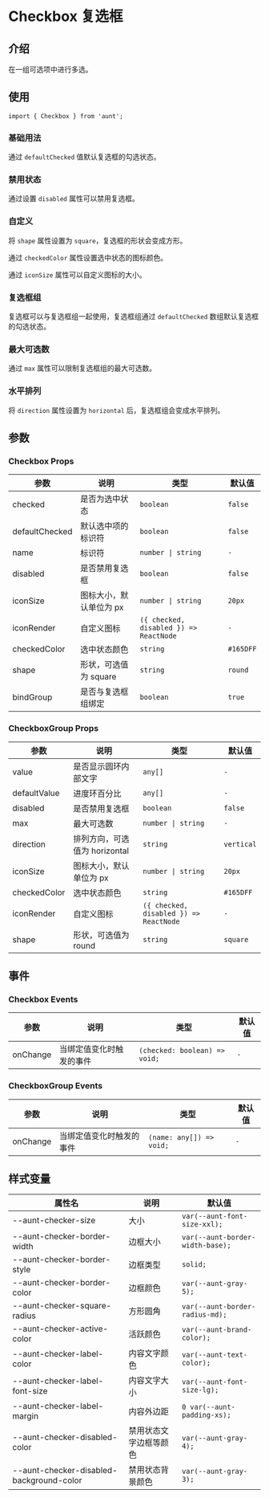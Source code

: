 # Checkbox 复选框

<code hidden="hidden" src="./demos/demo.tsx"></code>

## 介绍

在一组可选项中进行多选。

## 使用

```tsx
import { Checkbox } from 'aunt';
```

### 基础用法

通过 `defaultChecked` 值默认复选框的勾选状态。
<code src="./demos/demo-base.tsx"></code>

### 禁用状态

通过设置 `disabled` 属性可以禁用复选框。
<code src="./demos/demo-disabled.tsx"></code>

### 自定义

将 `shape` 属性设置为 `square`，复选框的形状会变成方形。

通过 `checkedColor` 属性设置选中状态的图标颜色。

通过 `iconSize` 属性可以自定义图标的大小。
<code src="./demos/demo-disabled.tsx"></code>

### 复选框组

复选框可以与复选框组一起使用，复选框组通过 `defaultChecked` 数组默认复选框的勾选状态。
<code src="./demos/demo-group.tsx"></code>

### 最大可选数

通过 `max` 属性可以限制复选框组的最大可选数。
<code src="./demos/demo-group-max.tsx"></code>

### 水平排列

将 `direction` 属性设置为 `horizontal` 后，复选框组会变成水平排列。
<code src="./demos/demo-horizontal.tsx"></code>

## 参数

### Checkbox Props

| 参数           | 说明                    | 类型                                   | 默认值    |
| -------------- | ----------------------- | -------------------------------------- | --------- |
| checked        | 是否为选中状态          | `boolean`                              | `false`   |
| defaultChecked | 默认选中项的标识符      | `boolean`                              | `false`   |
| name           | 标识符                  | `number \| string`                     | `-`       |
| disabled       | 是否禁用复选框          | `boolean`                              | `false`   |
| iconSize       | 图标大小，默认单位为 px | `number \| string`                     | `20px`    |
| iconRender     | 自定义图标              | `({ checked, disabled }) => ReactNode` | `-`       |
| checkedColor   | 选中状态颜色            | `string`                               | `#165DFF` |
| shape          | 形状，可选值为 square   | `string`                               | `round`   |
| bindGroup      | 是否与复选框组绑定      | `boolean`                              | `true`    |

### CheckboxGroup Props

| 参数         | 说明                          | 类型                                   | 默认值     |
| ------------ | ----------------------------- | -------------------------------------- | ---------- |
| value        | 是否显示圆环内部文字          | `any[]`                                | `-`        |
| defaultValue | 进度环百分比                  | `any[]`                                | `-`        |
| disabled     | 是否禁用复选框                | `boolean`                              | `false`    |
| max          | 最大可选数                    | `number \| string`                     | `-`        |
| direction    | 排列方向，可选值为 horizontal | `string`                               | `vertical` |
| iconSize     | 图标大小，默认单位为 px       | `number \| string`                     | `20px`     |
| checkedColor | 选中状态颜色                  | `string`                               | `#165DFF`  |
| iconRender   | 自定义图标                    | `({ checked, disabled }) => ReactNode` | `-`        |
| shape        | 形状，可选值为 round          | `string`                               | `square`   |

## 事件

### Checkbox Events

| 参数     | 说明                     | 类型                          | 默认值 |
| -------- | ------------------------ | ----------------------------- | ------ |
| onChange | 当绑定值变化时触发的事件 | `(checked: boolean) => void;` | `-`    |

### CheckboxGroup Events

| 参数     | 说明                     | 类型                     | 默认值 |
| -------- | ------------------------ | ------------------------ | ------ |
| onChange | 当绑定值变化时触发的事件 | `(name: any[]) => void;` | `-`    |

## 样式变量

| 属性名                                   | 说明                   | 默认值                           |
| ---------------------------------------- | ---------------------- | -------------------------------- |
| --aunt-checker-size                      | 大小                   | `var(--aunt-font-size-xxl);`     |
| --aunt-checker-border-width              | 边框大小               | `var(--aunt-border-width-base);` |
| --aunt-checker-border-style              | 边框类型               | `solid;`                         |
| --aunt-checker-border-color              | 边框颜色               | `var(--aunt-gray-5);`            |
| --aunt-checker-square-radius             | 方形圆角               | `var(--aunt-border-radius-md);`  |
| --aunt-checker-active-color              | 活跃颜色               | `var(--aunt-brand-color);`       |
| --aunt-checker-label-color               | 内容文字颜色           | `var(--aunt-text-color);`        |
| --aunt-checker-label-font-size           | 内容文字大小           | `var(--aunt-font-size-lg);`      |
| --aunt-checker-label-margin              | 内容外边距             | `0 var(--aunt-padding-xs);`      |
| --aunt-checker-disabled-color            | 禁用状态文字边框等颜色 | `var(--aunt-gray-4);`            |
| --aunt-checker-disabled-background-color | 禁用状态背景颜色       | `var(--aunt-gray-3);`            |
